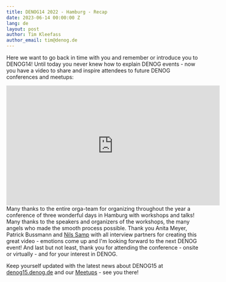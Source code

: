 ```yaml
---
title: DENOG14 2022 - Hamburg - Recap
date: 2023-06-14 00:00:00 Z
lang: de
layout: post
author: Tim Kleefass
author_email: tim@denog.de
---
```


Here we want to go back in time with you and remember or introduce you to DENOG14! Until today you never knew how to explain DENOG events - now you have a video to share and inspire attendees to future DENOG conferences and meetups: 

<iframe width="560" height="315" src="https://www.youtube.com/embed/g49Du_g__RE" title="DENOG14 2022 - Hamburg - Recap" frameborder="0" allow="accelerometer; autoplay; clipboard-write; encrypted-media; gyroscope; picture-in-picture; web-share" allowfullscreen></iframe>

<br />
Many thanks to the entire orga-team for organizing throughout the year a conference of three wonderful days in Hamburg with workshops and talks! Many thanks to the speakers and organizers of the workshops, the many angels who made the smooth process possible. Thank you Anita Meyer, Patrick Bussmann and <a href="https://www.nilssamp.com">Nils Samp</a> with all interview partners for creating this great video - emotions come up and I'm looking forward to the next DENOG event!
And last but not least, thank you for attending the conference - onsite or virtually - and for your interest in DENOG.

Keep yourself updated with the latest news about DENOG15 at <a href="https://denog15.denog.de/">denog15.denog.de</a> and our <a href="/de/events/meetup2023.html">Meetups</a> - see you there! 

